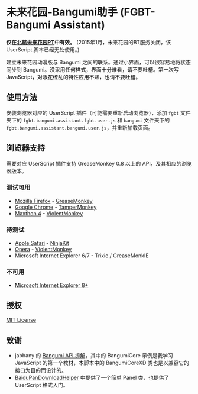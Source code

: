 # 未来花园-Bangumi助手 (FGBT-Bangumi Assistant)

**仅在[北航未来花园PT](http://buaabt.cn)中有效。** (2015年1月，未来花园的BT服务关闭，该 UserScript 脚本已经无处使用。)

建立未来花园动漫版与 Bangumi 之间的联系。通过小界面，可以很容易地将状态同步到 Bangumi。<span style="color-background: black; color: black">没采用任何样式，界面十分难看，请不要吐槽。第一次写 JavaScript，对眼花缭乱的特性应用不熟，也请不要吐槽。</span>

## 使用方法

安装浏览器对应的 UserScript 插件（可能需要重新启动浏览器），添加 `fgbt` 文件夹下的 `fgbt.bangumi.assistant.fgbt.user.js` 和 `bangumi` 文件夹下的 `fgbt.bangumi.assistant.bangumi.user.js`，并重新加载页面。

## 浏览器支持

需要对应 UserScript 插件支持 GreaseMonkey 0.8 以上的 API，及其相应的浏览器版本。

### 测试可用

- [Mozilla Firefox](http://www.firefox.com.cn/download) - [GreaseMonkey](https://addons.mozilla.org/en-US/firefox/addon/greasemonkey)
- [Google Chrome](http://www.google.cn/chrome) - [TamperMonkey](https://chrome.google.com/webstore/detail/dhdgffkkebhmkfjojejmpbldmpobfkfo)
- [Maxthon 4](http://www.maxthon.cn) - [ViolentMonkey](http://extension.maxthon.cn/detail/index.php?view_id=1680)

### 待测试

- [Apple Safari](http://www.apple.com/cn/safari) - [NinjaKit](http://www.pimpmysafari.com/items/NinjaKit-GreaseKit-for-Safari)
- [Opera](http://www.opera.com/zh-cn) - [ViolentMonkey](https://addons.opera.com/zh-cn/extensions/details/violent-monkey/?display=zh)
- Microsoft Internet Explorer 6/7 - Trixie / GreaseMonkIE

### 不可用

- [Microsoft Internet Explorer 8+](http://windows.microsoft.com/zh-cn/internet-explorer/download-ie)

## 授权

[MIT License](http://mit-license.org/)

## 致谢

- jabbany 的 [Bangumi API 拆解](https://github.com/jabbany/dhufufu/tree/master/bangumi)，其中的 BangumiCore 示例是我学习 JavaScript 的第一个教材，本脚本中的 BangumiCoreXD 类也是以兼容它的接口为目的而设计的。
- [BaiduPanDownloadHelper](https://github.com/ywzhaiqi/userscript/tree/master/BaiduPanDownloadHelper) 中提供了一个简单 Panel 类，也提供了 UserScript 格式入门。
